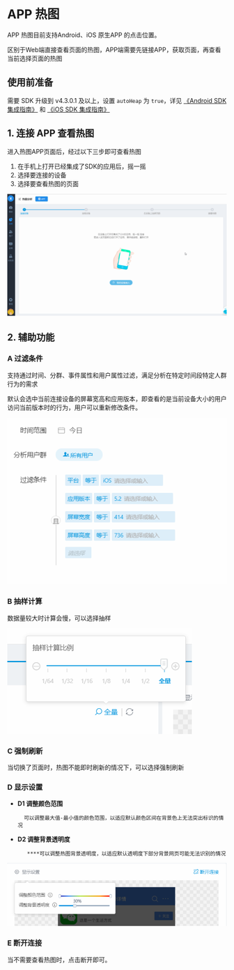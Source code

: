 # APP 热图

APP 热图目前支持Android、iOS 原生APP 的点击位置。

区别于Web端直接查看页面的热图，APP端需要先链接APP，获取页面，再查看当前选择页面的热图

## 使用前准备

需要 SDK 升级到 v4.3.0.1 及以上，设置 `autoHeap` 为 `true`，详见 [《Android SDK 集成指南》](vscode-resource:/d:/1%20%E6%98%93%E8%A7%82%E6%96%B9%E8%88%9F/fangzhou-docs/docs/v2/manual/sdk-android.md) 和 [《iOS SDK 集成指南》](vscode-resource:/d:/1%20%E6%98%93%E8%A7%82%E6%96%B9%E8%88%9F/fangzhou-docs/docs/v2/manual/sdk-ios.md)

## 1. 连接 APP 查看热图

进入热图APP页面后，经过以下三步即可查看热图

1. 在手机上打开已经集成了SDK的应用后，摇一摇
2. 选择要连接的设备
3. 选择要查看热图的页面

![](../../../.gitbook/assets/app.gif)

## 2. 辅助功能

### A 过滤条件

支持通过时间、分群、事件属性和用户属性过滤，满足分析在特定时间段特定人群行为的需求

默认会选中当前连接设备的屏幕宽高和应用版本，即查看的是当前设备大小的用户访问当前版本时的行为，用户可以重新修改条件。

![](../../../.gitbook/assets/image%20%2850%29.png)

### B 抽样计算

数据量较大时计算会慢，可以选择抽样

![](../../../.gitbook/assets/image%20%2844%29.png)

### C 强制刷新

当切换了页面时，热图不能即时刷新的情况下，可以选择强制刷新

### D 显示设置

* **D1 调整颜色范围**

        可以调整最大值-最小值的颜色范围，以适应默认颜色区间在背景色上无法突出标识的情况

* **D2 调整背景透明度**

         ****可以调整热图背景透明度，以适应默认透明度下部分背景网页可能无法识别的情况

![](../../../.gitbook/assets/image%20%2858%29.png)

### E 断开连接

当不需要查看热图时，点击断开即可。



### 

